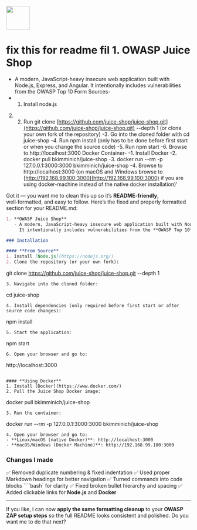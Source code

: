 <img src="https://r2cdn.perplexity.ai/pplx-full-logo-primary-dark%402x.png" style="height:64px;margin-right:32px"/>

# fix this for readme fil 1. **OWASP Juice Shop**

- A modern, JavaScript-heavy insecure web application built with Node.js, Express, and Angular. It intentionally includes vulnerabilities from the OWASP Top 10
Form Sources-
- 1.	Install node.js
2.	2.	Run git clone [https://github.com/juice-shop/juice-shop.git](https://github.com/juice-shop/juice-shop.git) --depth 1 (or clone your own fork of the repository)
-3.	Go into the cloned folder with cd juice-shop
-4.	Run npm install (only has to be done before first start or when you change the source code)
-5.	Run npm start
-6.	Browse to http://localhost:3000
Docker Container-
-1.	Install Docker
-2.	docker pull bkimminich/juice-shop
-3.	docker run --rm -p 127.0.0.1:3000:3000 bkimminich/juice-shop
-4.	Browse to http://localhost:3000 (on macOS and Windows browse to [http://192.168.99.100:3000](http://192.168.99.100:3000) if you are using docker-machine instead of the native docker installation)'

Got it — you want me to clean this up so it’s **README‑friendly**, well‑formatted, and easy to follow.
Here’s the fixed and properly formatted section for your README.md:

```markdown
1. **OWASP Juice Shop**
   - A modern, JavaScript-heavy insecure web application built with Node.js, Express, and Angular.  
     It intentionally includes vulnerabilities from the **OWASP Top 10**.

### Installation

#### **From Source**
1. Install [Node.js](https://nodejs.org/)
2. Clone the repository (or your own fork):
```

git clone https://github.com/juice-shop/juice-shop.git --depth 1

```
3. Navigate into the cloned folder:
```

cd juice-shop

```
4. Install dependencies (only required before first start or after source code changes):
```

npm install

```
5. Start the application:
```

npm start

```
6. Open your browser and go to:
```

http://localhost:3000

```

#### **Using Docker**
1. Install [Docker](https://www.docker.com/)
2. Pull the Juice Shop Docker image:
```

docker pull bkimminich/juice-shop

```
3. Run the container:
```

docker run --rm -p 127.0.0.1:3000:3000 bkimminich/juice-shop

```
4. Open your browser and go to:
- **Linux/macOS (native Docker)**: http://localhost:3000  
- **macOS/Windows (Docker Machine)**: http://192.168.99.100:3000
```


### Changes I made

✅ Removed duplicate numbering \& fixed indentation
✅ Used proper Markdown headings for better navigation
✅ Turned commands into code blocks ````bash` for clarity
✅ Fixed broken bullet hierarchy and spacing
✅ Added clickable links for **Node.js** and **Docker**

---

If you like, I can now **apply the same formatting cleanup** to your **OWASP ZAP setup steps** so the full README looks consistent and polished.
Do you want me to do that next?

